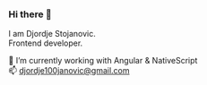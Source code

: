 ### Hi there 👋

I am Djordje Stojanovic.  
Frontend developer.

🔭  I’m currently working with Angular & NativeScript  
📫  djordje100janovic@gmail.com

<!--
**100janovic/100janovic** is a ✨ _special_ ✨ repository because its `README.md` (this file) appears on your GitHub profile.

Here are some ideas to get you started:

- 🔭 I’m currently working on ...
- 🌱 I’m currently learning ...
- 👯 I’m looking to collaborate on ...
- 🤔 I’m looking for help with ...
- 💬 Ask me about ...
- 📫 How to reach me: ...
- 😄 Pronouns: ...
- ⚡ Fun fact: ...
-->
